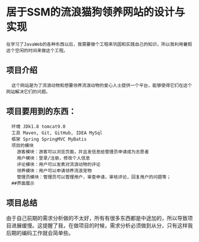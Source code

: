 # 居于SSM的流浪猫狗领养网站的设计与实现 
    在学习了JavaWeb的各种东西以后，我需要做个工程来巩固和实践自己的知识，所以我利用暑假这个空闲的时间来做这个工程。
 ## 项目介绍
      这个网站是为了流浪动物和想要领养流浪动物的爱心人士提供一个平台，能够使得它们在这个网站解决它们的问题。
## 项目要用到的东西：
      环境 JDk1.8 tomcat9.0
      工具 Maven, Git, GitHub, IDEA MySql
      框架 Spring SpringMVC MyBatis
      项目的模块
        游客模块：游客可以浏览页面，并且发信息给管理员申请成为志愿者
        用户模块：登录/注册，修改个人信息
        评论模块：用户可以发表对流浪动物的评论
        领养模块：用户可以申请领养流浪宠物
        管理员模块：管理员可以管理用户，审查申请，审核评论，回复用户的问题等；
      ##界面展示
      
## 项目总结
  由于自己前期的需求分析做的不太好，所有有很多东西都是中途加的，所以导致项目进展缓慢。这提醒了我，在做项目的时候，需求分析必须做到从分，只有这样我后期的编码工作就会简单些。
